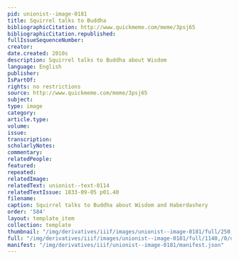 ```yaml
---
pid: unionist--image-0181
title: Squirrel talks to Buddha
bibliographicCitation: http://www.quickmeme.com/meme/3psj65
bibliographicCitation.republished: 
fullIssueSequenceNumber: 
creator: 
date.created: 2010s
description: Squirrel talks to Buddha about Wisdom
language: English
publisher: 
IsPartOf: 
rights: no restrictions
source: http://www.quickmeme.com/meme/3psj65
subject: 
type: image
category: 
article.type: 
volume: 
issue: 
transcription: 
scholarlyNotes: 
commentary: 
relatedPeople: 
featured: 
repeated: 
relatedImage: 
relatedText: unionist--text-0114
relatedTextIssue: 1833-09-05 p01.40
filename: 
caption: Squirrel talks to Buddha about Wisdom and Haberdashery
order: '584'
layout: template_item
collection: template
thumbnail: "/img/derivatives/iiif/images/unionist--image-0181/full/250,/0/default.jpg"
full: "/img/derivatives/iiif/images/unionist--image-0181/full/1140,/0/default.jpg"
manifest: "/img/derivatives/iiif/unionist--image-0181/manifest.json"
---
```

